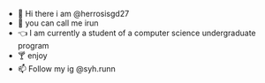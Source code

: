 - 👋 Hi there i am @herrosisgd27
- 👀 you can call me irun
- 👈 I am currently a student of a computer science undergraduate program
- 🍸 enjoy
- 📫 Follow my ig @syh.runn

<!---
herrosisgd27/herrosisgd27 is a ✨ special ✨ repository because its `README.md` (this file) appears on your GitHub profile.
You can click the Preview link to take a look at your changes.
--->
